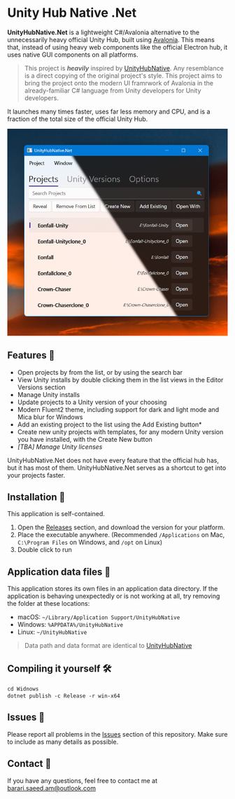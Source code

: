 # Unity Hub Native .Net

**UnityHubNative.Net** is a lightweight C#/Avalonia alternative to the unnecessarily heavy official Unity Hub, built using [Avalonia](https://avaloniaui.net). This means that, instead of using heavy web components like the official Electron hub, it uses native GUI components on all platforms.

> This project is ***heavily*** inspired by [UnityHubNative](https://github.com/Ravbug/UnityHubNative). Any resemblance is a direct copying of the original project's style. This project aims to bring the project onto the modern UI framrwork of Avalonia in the already-familiar C# language from Unity developers for Unity developers.

It launches many times faster, uses far less memory and CPU, and is a fraction of the total size of the official Unity Hub.

<img width="912" alt="image" src=".github/res/screenshot.png">

## Features 🚀
- Open projects by from the list, or by using the search bar
- View Unity installs by double clicking them in the list views in the Editor Versions section
- Manage Unity installs
- Update projects to a Unity version of your choosing
- Modern Fluent2 theme, including support for dark and light mode and Mica blur for Windows
- Add an existing project to the list using the Add Existing button*
- Create new unity projects with templates, for any modern Unity version you have installed, with the Create New button
- *[TBA] Manage Unity licenses*

UnityHubNative.Net does not have every feature that the official hub has, but it has most of them. UnityHubNative.Net serves as a shortcut to get into your projects faster. 

## Installation 🔧
This application is self-contained.
1. Open the [Releases](https://github.com/somedeveloper00/UnityHubNative.Net/releases) section, and download the version for your platform.
2. Place the executable anywhere. (Recommended `/Applications` on Mac, `C:\Program Files` on Windows, and `/opt` on Linux)
3. Double click to run

## Application data files 📂
This application stores its own files in an application data directory. If the application is behaving unexpectedly or is not working at all, try removing the folder at these locations:
- macOS: `~/Library/Application Support/UnityHubNative`
- Windows: `%APPDATA%/UnityHubNative`
- Linux: `~/UnityHubNative`
> Data path and data format are identical to [UnityHubNative](https://github.com/Ravbug/UnityHubNative)

## Compiling it yourself 🛠️
```
cd Widnows
dotnet publish -c Release -r win-x64
```

## Issues 🐞
Please report all problems in the [Issues](https://github.com/somedeveloper00/UnityHubNative.Net/issues) section of this repository. 
Make sure to include as many details as possible.

## Contact 📧
If you have any questions, feel free to contact me at [barari.saeed.am@outlook.com](mailto:barari.saeed.am@outlook.com?subject=NativeUnityHub.Net%20Inquiry&body=Hello,%20I%20have%20a%20question%20about%20your%20project.)
